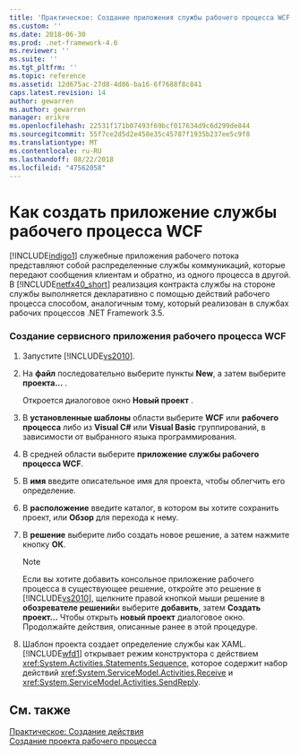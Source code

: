 ```yaml
---
title: 'Практическое: Создание приложения службы рабочего процесса WCF | Документация Майкрософт'
ms.custom: ''
ms.date: 2018-06-30
ms.prod: .net-framework-4.6
ms.reviewer: ''
ms.suite: ''
ms.tgt_pltfrm: ''
ms.topic: reference
ms.assetid: 12d675ac-27d8-4d86-ba16-6f7688f8c841
caps.latest.revision: 14
author: gewarren
ms.author: gewarren
manager: erikre
ms.openlocfilehash: 22531f171b07493f69bcf017634d9c6d299de844
ms.sourcegitcommit: 55f7ce2d5d2e458e35c45787f1935b237ee5c9f8
ms.translationtype: MT
ms.contentlocale: ru-RU
ms.lasthandoff: 08/22/2018
ms.locfileid: "47562058"
---
```

# <a name="how-to-create-a-wcf-workflow-service-application"></a>Как создать приложение службы рабочего процесса WCF
[!INCLUDE[indigo1](../includes/indigo1-md.md)] служебные приложения рабочего потока представляют собой распределенные службы коммуникаций, которые передают сообщения клиентам и обратно, из одного процесса в другой. В [!INCLUDE[netfx40_short](../includes/netfx40-short-md.md)] реализация контракта службы на стороне службы выполняется декларативно с помощью действий рабочего процесса способом, аналогичным тому, который реализован в службах рабочих процессов .NET Framework 3.5.  
  
### <a name="to-create-a-wcf-workflow-service-application"></a>Создание сервисного приложения рабочего процесса WCF  
  
1.  Запустите [!INCLUDE[vs2010](../includes/vs2010-md.md)].  
  
2.  На **файл** последовательно выберите пункты **New**, а затем выберите **проекта...** .  
  
     Откроется диалоговое окно **Новый проект** .  
  
3.  В **установленные шаблоны** области выберите **WCF** или **рабочего процесса** либо из **Visual C#** или **Visual Basic** группирований, в зависимости от выбранного языка программирования.  
  
4.  В средней области выберите **приложение службы рабочего процесса WCF**.  
  
5.  В **имя** введите описательное имя для проекта, чтобы облегчить его определение.  
  
6.  В **расположение** введите каталог, в котором вы хотите сохранить проект, или **Обзор** для перехода к нему.  
  
7.  В **решение** выберите либо создать новое решение, а затем нажмите кнопку **ОК**.  
  
    > [!NOTE]
    >  Если вы хотите добавить консольное приложение рабочего процесса в существующее решение, откройте это решение в [!INCLUDE[vs2010](../includes/vs2010-md.md)], щелкните правой кнопкой мыши решение в **обозревателе решений**и выберите **добавить**, затем  **Создать проект...** Чтобы открыть **новый проект** диалоговое окно. Продолжайте действия, описанные ранее в этой процедуре.  
  
8.  Шаблон проекта создает определение службы как XAML. [!INCLUDE[wfd1](../includes/wfd1-md.md)] открывает режим конструктора с действием <xref:System.Activities.Statements.Sequence>, которое содержит набор действий <xref:System.ServiceModel.Activities.Receive> и <xref:System.ServiceModel.Activities.SendReply>.  
  
## <a name="see-also"></a>См. также  
 [Практическое: Создание действия](http://msdn.microsoft.com/library/c09b1e99-21b5-4d96-9c04-ec31db3f4436)   
 [Создание проекта рабочего процесса](../workflow-designer/creating-a-workflow-project.md)